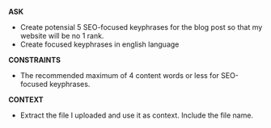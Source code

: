 __ASK__  
- Create potensial 5 SEO-focused keyphrases for the blog post so that my website will be no 1 rank.
- Create focused keyphrases in english language  

__CONSTRAINTS__  
- The recommended maximum of 4 content words or less for SEO-focused keyphrases.

__CONTEXT__
- Extract the file I uploaded and use it as context. Include the file name.